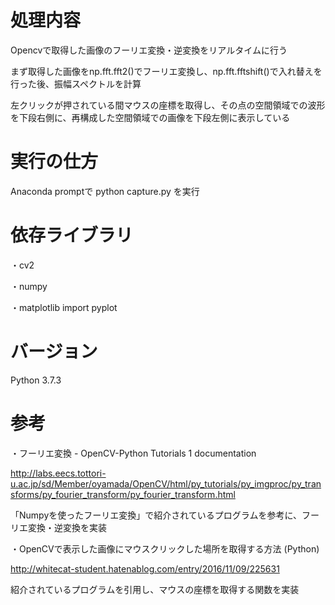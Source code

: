 # 処理内容

Opencvで取得した画像のフーリエ変換・逆変換をリアルタイムに行う

まず取得した画像をnp.fft.fft2()でフーリエ変換し、np.fft.fftshift()で入れ替えを行った後、振幅スペクトルを計算

左クリックが押されている間マウスの座標を取得し、その点の空間領域での波形を下段右側に、再構成した空間領域での画像を下段左側に表示している

# 実行の仕方

Anaconda promptで python capture.py を実行


# 依存ライブラリ

・cv2

・numpy

・matplotlib import pyplot

# バージョン

Python 3.7.3

# 参考

・フーリエ変換 - OpenCV-Python Tutorials 1 documentation

http://labs.eecs.tottori-u.ac.jp/sd/Member/oyamada/OpenCV/html/py_tutorials/py_imgproc/py_transforms/py_fourier_transform/py_fourier_transform.html

「Numpyを使ったフーリエ変換」で紹介されているプログラムを参考に、フーリエ変換・逆変換を実装

・OpenCVで表示した画像にマウスクリックした場所を取得する方法 (Python)

http://whitecat-student.hatenablog.com/entry/2016/11/09/225631

紹介されているプログラムを引用し、マウスの座標を取得する関数を実装
